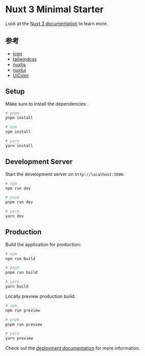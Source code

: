 # Nuxt 3 Minimal Starter

Look at the [Nuxt 3 documentation](https://nuxt.com/docs/getting-started/introduction) to learn more.

## 参考
+ [icon](https://heroicons.com/)
+ [tailwindcss](https://tailwindcss.com/)
+ [nuxtjs](https://nuxtjs.org/)
+ [nuxtui](https://ui.nuxt.com/getting-started/examples#color-mode-button)
+ [UiColor](https://uicolors.app/create)

## Setup

Make sure to install the dependencies:

```bash
# pnpm
pnpm install

# npm
npm install

# yarn
yarn install
```

## Development Server

Start the development server on `http://localhost:3000`:

```bash
# npm
npm run dev

# pnpm
pnpm run dev

# yarn
yarn dev
```

## Production

Build the application for production:

```bash
# npm
npm run build

# pnpm
pnpm run build

# yarn
yarn build
```

Locally preview production build:

```bash
# npm
npm run preview

# pnpm
pnpm run preview

# yarn
yarn preview
```

Check out the [deployment documentation](https://nuxt.com/docs/getting-started/deployment) for more information.
